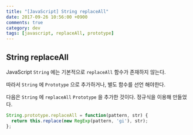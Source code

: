 ```yaml
---
title: "[JavaScript] String replaceAll"
date: 2017-09-26 10:56:00 +0900
comments: true
category: dev
tags: [javascript, replaceAll, prototype]
---
```


## String replaceAll

JavaScript `String` 에는 기본적으로 `replaceAll` 함수가 존재하지 않는다.

따라서 `String` 에 `Prototype` 으로 추가하거나, 별도 함수를 선언 해야한다.

다음은 `String` 에 `replaceAll` `Prototype` 을 추가한 것이다. 정규식을 이용해 만들었다.

```js
String.prototype.replaceAll = function(pattern, str) {
  return this.replace(new RegExp(pattern, 'gi'), str);
};
```
